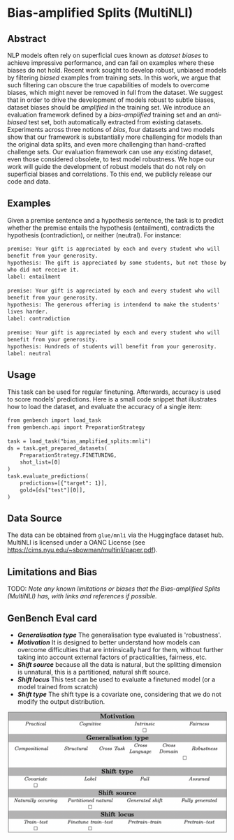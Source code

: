 # Bias-amplified Splits (MultiNLI)

## Abstract
NLP models often rely on superficial cues known as *dataset biases* to achieve impressive performance, and can fail on examples where these biases do not hold. 
Recent work sought to develop robust, unbiased models by filtering *biased* examples from training sets. In this work, we argue that such filtering can obscure the true capabilities of models to overcome biases, which might never be removed in full from the dataset. 
We suggest that in order to drive the development of models robust to subtle biases, dataset biases should be *amplified* in the training set. We introduce an evaluation framework defined by a *bias-amplified* training set and an *anti-biased* test set, both automatically extracted from existing datasets. 
Experiments across three notions of *bias*, four datasets and two models show that our framework is substantially more challenging for models than the original data splits, and even more challenging than hand-crafted challenge sets. 
Our evaluation framework can use any existing dataset, even those considered obsolete, to test model robustness. We hope our work will guide the development of robust models that do not rely on superficial biases and correlations. To this end, we publicly release our code and data.

## Examples
Given a premise sentence and a hypothesis sentence, the task is to predict whether the premise entails the hypothesis (entailment), contradicts the hypothesis (contradiction), or neither (neutral).  For instance:
```
premise: Your gift is appreciated by each and every student who will benefit from your generosity.
hypothesis: The gift is appreciated by some students, but not those by who did not receive it.
label: entailment

premise: Your gift is appreciated by each and every student who will benefit from your generosity.
hypothesis: The generous offering is intendend to make the students' lives harder.
label: contradiction

premise: Your gift is appreciated by each and every student who will benefit from your generosity.
hypothesis: Hundreds of students will benefit from your generosity.
label: neutral
```

## Usage
This task can be used for regular finetuning. Afterwards, accuracy is used to score models' predictions.
Here is a small code snippet that illustrates how to load the dataset, and evaluate the accuracy of a single item:

```
from genbench import load_task
from genbench.api import PreparationStrategy

task = load_task("bias_amplified_splits:mnli")
ds = task.get_prepared_datasets(
    PreparationStrategy.FINETUNING, 
    shot_list=[0]
)
task.evaluate_predictions(
    predictions=[{"target": 1}],
    gold=[ds["test"][0]],
)
```

## Data Source
The data can be obtained from `glue/mnli` via the Huggingface dataset hub.
MultiNLI is licensed under a OANC License (see https://cims.nyu.edu/~sbowman/multinli/paper.pdf).

## Limitations and Bias
TODO: *Note any known limitations or biases that the Bias-amplified Splits (MultiNLI) has, with links and references if possible.*

## GenBench Eval card
- ***Generalisation type*** The generalisation type evaluated is 'robustness'.
- ***Motivation*** It is designed to better understand how models can overcome difficulties that are intrinsically hard for them, without further taking into account external factors of practicalities, fairness, etc.
- ***Shift source*** because all the data is natural, but the splitting dimension is unnatural, this is a partitioned, natural shift source.
- ***Shift locus*** This test can be used to evaluate a finetuned model (or a model trained from scratch)
- ***Shift type*** The shift type is a covariate one, considering that we do not modify the output distribution.


![GenBench Eval Card](GenBench_eval_card.jpg)